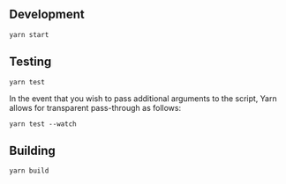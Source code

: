 ## Development

    yarn start

## Testing

    yarn test

In the event that you wish to pass additional arguments to the script, Yarn allows for transparent pass-through as follows:

    yarn test --watch

## Building

    yarn build